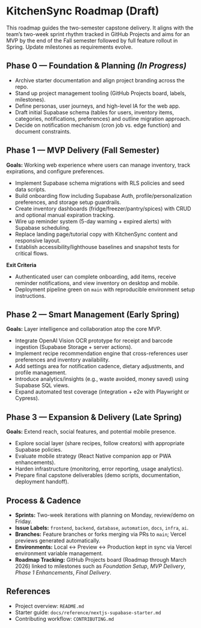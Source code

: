 # KitchenSync Roadmap (Draft)

This roadmap guides the two-semester capstone delivery. It aligns with the team’s two-week sprint rhythm tracked in GitHub Projects and aims for an MVP by the end of the Fall semester followed by full feature rollout in Spring. Update milestones as requirements evolve.

## Phase 0 — Foundation & Planning _(In Progress)_

- Archive starter documentation and align project branding across the repo.
- Stand up project management tooling (GitHub Projects board, labels, milestones).
- Define personas, user journeys, and high-level IA for the web app.
- Draft initial Supabase schema (tables for users, inventory items, categories, notifications, preferences) and outline migration approach.
- Decide on notification mechanism (cron job vs. edge function) and document constraints.

## Phase 1 — MVP Delivery (Fall Semester)

**Goals:** Working web experience where users can manage inventory, track expirations, and configure preferences.

- Implement Supabase schema migrations with RLS policies and seed data scripts.
- Build onboarding flow including Supabase Auth, profile/personalization preferences, and storage setup guardrails.
- Create inventory dashboards (fridge/freezer/pantry/spices) with CRUD and optional manual expiration tracking.
- Wire up reminder system (5-day warning + expired alerts) with Supabase scheduling.
- Replace landing page/tutorial copy with KitchenSync content and responsive layout.
- Establish accessibility/lighthouse baselines and snapshot tests for critical flows.

**Exit Criteria**
- Authenticated user can complete onboarding, add items, receive reminder notifications, and view inventory on desktop and mobile.
- Deployment pipeline green on `main` with reproducible environment setup instructions.

## Phase 2 — Smart Management (Early Spring)

**Goals:** Layer intelligence and collaboration atop the core MVP.

- Integrate OpenAI Vision OCR prototype for receipt and barcode ingestion (Supabase Storage + server actions).
- Implement recipe recommendation engine that cross-references user preferences and inventory availability.
- Add settings area for notification cadence, dietary adjustments, and profile management.
- Introduce analytics/insights (e.g., waste avoided, money saved) using Supabase SQL views.
- Expand automated test coverage (integration + e2e with Playwright or Cypress).

## Phase 3 — Expansion & Delivery (Late Spring)

**Goals:** Extend reach, social features, and potential mobile presence.

- Explore social layer (share recipes, follow creators) with appropriate Supabase policies.
- Evaluate mobile strategy (React Native companion app or PWA enhancements).
- Harden infrastructure (monitoring, error reporting, usage analytics).
- Prepare final capstone deliverables (demo scripts, documentation, deployment handoff).

## Process & Cadence

- **Sprints:** Two-week iterations with planning on Monday, review/demo on Friday.
- **Issue Labels:** `frontend`, `backend`, `database`, `automation`, `docs`, `infra`, `ai`.
- **Branches:** Feature branches or forks merging via PRs to `main`; Vercel previews generated automatically.
- **Environments:** Local ↔︎ Preview ↔︎ Production kept in sync via Vercel environment variable management.
- **Roadmap Tracking:** GitHub Projects board (Roadmap through March 2026) linked to milestones such as _Foundation Setup_, _MVP Delivery_, _Phase 1 Enhancements_, _Final Delivery_.

## References

- Project overview: `README.md`
- Starter guide: `docs/reference/nextjs-supabase-starter.md`
- Contributing workflow: `CONTRIBUTING.md`
